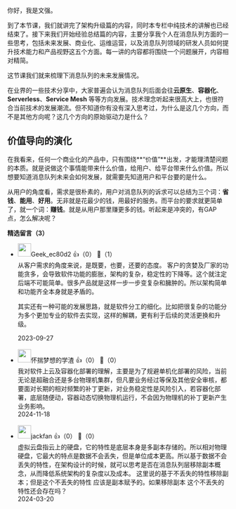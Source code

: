 你好，我是文强。

到了本节课，我们就讲完了架构升级篇的内容，同时本专栏中纯技术的讲解也已经结束了。接下来我们开始经验总结篇的内容，主要分享我个人在消息队列方面的一些思考，包括未来发展、商业化、运维运营，以及消息队列领域的研发人员如何提升技术能力和产品视野这五个方面。每一讲的内容都将围绕一个问题展开，内容相对精简。

这节课我们就来梳理下消息队列的未来发展情况。

在业界的一些技术分享中，大家普遍会认为消息队列后面会往**云原生**、**容器化**、**Serverless**、**Service Mesh** 等等方向发展。技术理念听起来很高大上，也很符合当前技术的发展潮流。但不知道你有没有深入思考过，为什么是这几个方向，而不是其他方向呢？这几个方向的原始驱动力是什么？

## 价值导向的演化

在我看来，任何一个商业化的产品中，只有围绕**“价值”**出发，才能理清楚问题的本质。就是说做这个事情能带来什么价值，给用户、给平台带来什么价值。所以想要知道消息队列未来会如何发展，就需要先知道用户和平台要的是什么。

从用户的角度看，需求是很朴素的，用户对消息队列的诉求可以总结为三个词：**省钱**、**能用**、**好用**。无非就是花最少的钱，用最好的服务。而平台的要求就更简单了，就一个词：**赚钱**。就是从用户那里赚更多的钱。听起来是冲突的，有GAP点，怎么解决呢？
<div><strong>精选留言（3）</strong></div><ul>
<li><img src="" width="30px"><span>Geek_ec80d2</span> 👍（0） 💬（1）<div>从客户需求的角度来说，是既要，也要，还要的态度。
客户的贪婪及厂家的功能贪多，会导致软件功能的膨胀，架构的复杂，稳定性的下降等。这个就注定后端不可能简单。很多产品就是这样一步一步变复杂和臃肿的。所以架构简单和功能齐全本身就是矛盾的。

其实还有一种可能的发展思路，就是软件分工的细化。比如把很复杂的功能分为多个更加专业的软件去实现，这样的解耦，更有利于后续的灵活更换和升级。</div>2023-09-27</li><br/><li><img src="https://static001.geekbang.org/account/avatar/00/1d/3f/0d/1e8dbb2c.jpg" width="30px"><span>怀揣梦想的学渣</span> 👍（0） 💬（0）<div>我对软件上云及容器化部署的理解，主要是为了规避单机化部署的风险，当前无论是超融合还是多台物理机集群，但凡要业务经过等保及其他安全审核，都要面对长期的相对频繁的补丁更新，对业务稳定性是风险引入，若容器化部署，底层随便动，容器动态切换物理机运行，不会因为物理机的补丁更新产生业务影响。</div>2024-11-18</li><br/><li><img src="https://static001.geekbang.org/account/avatar/00/1f/86/17/0afc84df.jpg" width="30px"><span>jackfan</span> 👍（0） 💬（0）<div>虚拟云盘指云上的硬盘，它的特性是底层本身是多副本存储的。所以相对物理硬盘，它最大的特点是数据不会丢失，但是单位成本更高。所以基于数据不会丢失的特性，在架构设计的时候，就可以思考是否在消息队列层移除副本概念，从而降低系统架构的复杂度以及成本。    这里说的基于不丢失的特性移除副本；但是这个不丢失的特性 应该是副本赋予的。如果移除副本 这个不丢失的特性还会存在吗？</div>2024-03-20</li><br/>
</ul>